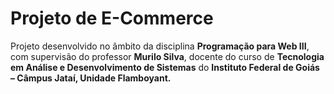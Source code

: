 # Projeto de E-Commerce

Projeto desenvolvido no âmbito da disciplina **Programação para Web III**, com supervisão do professor **Murilo Silva**, docente do curso de **Tecnologia em Análise e Desenvolvimento de Sistemas** do **Instituto Federal de Goiás – Câmpus Jataí, Unidade Flamboyant.**
